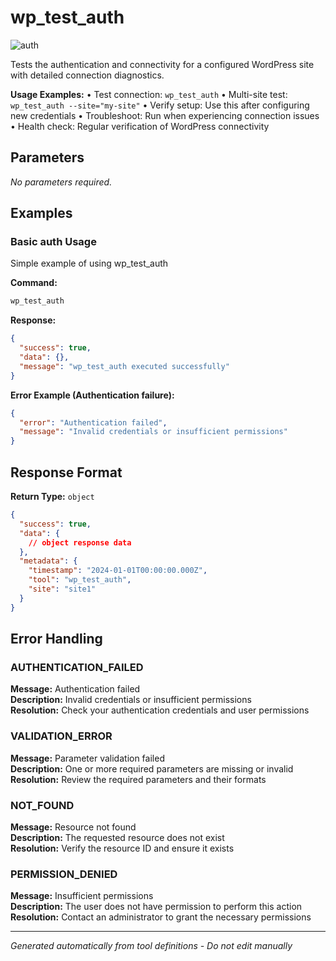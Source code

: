 # wp_test_auth

![auth](https://img.shields.io/badge/category-auth-darkblue)

Tests the authentication and connectivity for a configured WordPress site with detailed connection diagnostics.

**Usage Examples:**
• Test connection: `wp_test_auth`
• Multi-site test: `wp_test_auth --site="my-site"`
• Verify setup: Use this after configuring new credentials
• Troubleshoot: Run when experiencing connection issues
• Health check: Regular verification of WordPress connectivity

## Parameters

*No parameters required.*

## Examples

### Basic auth Usage

Simple example of using wp_test_auth

**Command:**
```bash
wp_test_auth 
```

**Response:**
```json
{
  "success": true,
  "data": {},
  "message": "wp_test_auth executed successfully"
}
```

**Error Example (Authentication failure):**
```json
{
  "error": "Authentication failed",
  "message": "Invalid credentials or insufficient permissions"
}
```






## Response Format

**Return Type:** `object`

```json
{
  "success": true,
  "data": {
    // object response data
  },
  "metadata": {
    "timestamp": "2024-01-01T00:00:00.000Z",
    "tool": "wp_test_auth",
    "site": "site1"
  }
}
```

## Error Handling

### AUTHENTICATION_FAILED

**Message:** Authentication failed  
**Description:** Invalid credentials or insufficient permissions  
**Resolution:** Check your authentication credentials and user permissions


### VALIDATION_ERROR

**Message:** Parameter validation failed  
**Description:** One or more required parameters are missing or invalid  
**Resolution:** Review the required parameters and their formats


### NOT_FOUND

**Message:** Resource not found  
**Description:** The requested resource does not exist  
**Resolution:** Verify the resource ID and ensure it exists


### PERMISSION_DENIED

**Message:** Insufficient permissions  
**Description:** The user does not have permission to perform this action  
**Resolution:** Contact an administrator to grant the necessary permissions




---

*Generated automatically from tool definitions - Do not edit manually*
